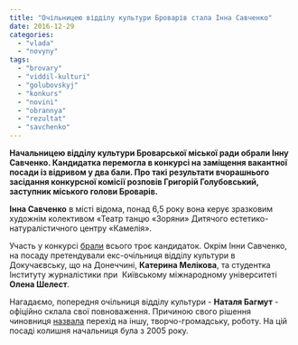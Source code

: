 ```yaml
---
title: "Очільницею відділу культури Броварів стала Інна Савченко"
date: 2016-12-29
categories: 
  - "vlada"
  - "novyny"
tags: 
  - "brovary"
  - "viddil-kulturi"
  - "golubovskyj"
  - "konkurs"
  - "novini"
  - "obrannya"
  - "rezultat"
  - "savchenko"
---
```


**Начальницею відділу культури Броварської міської ради обрали Інну Савченко. Кандидатка перемогла в конкурсі на заміщення вакантної посади із відривом у два бали. Про такі результати вчорашнього засідання конкурсної комісії розповів Григорій Голубовський, заступник міського голови Броварів.**

**Інна Савченко** в місті відома, понад 6,5 року вона керує зразковим художнім колективом «Театр танцю «Зоряни» Дитячого естетико-натуралістичного центру «Камелія».

Участь у конкурсі [брали](https://mpz.brovary.org/konkurs-na-posadu-nachalnyka-viddilu-kultury-brovariv-staly-vidomi-imena-pretendentiv/) всього троє кандидаток. Окрім Інни Савченко, на посаду претендували екс-очільниця відділу культури в Докучаєвську, що на Донеччині, **Катерина Мелікова**, та студентка Інституту журналістики при  Київському міжнародному університеті **Олена Шелест**.

Нагадаємо, попередня очільниця відділу культури - **Наталя Багмут** - офіційно склала свої повноваження. Причиною свого рішення чиновниця [назвала](https://mpz.brovary.org/ochilnytsya-viddilu-kultury-nataliya-bagmut-zayavyla-pro-svoye-zvilnennya/) перехід на іншу, творчо-громадську, роботу. На цій посаді колишня начальниця була з 2005 року.
